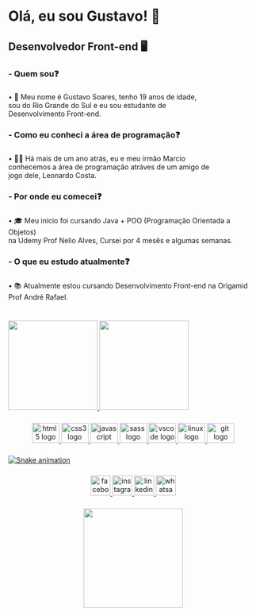<h1 align="left">Olá, eu sou Gustavo! 👋</h1>

###

<h2 align="left">Desenvolvedor Front-end 🖥️</h2>

###

<h3 align="left">- Quem sou❓</h3>

###

<p align="left">• 🤝 Meu nome é Gustavo Soares, tenho 19 anos de idade,<br>                            sou do Rio Grande do Sul e eu sou estudante de<br>                            Desenvolvimento Front-end.</p>

###

<h3 align="left">- Como eu conheci a área de programação❓</h3>

###

<p align="left">• 🧑‍💻 Há mais de um ano atrás, eu e meu irmão Marcio<br>conhecemos a área de programação atráves de um amigo de<br>jogo dele, Leonardo Costa.</p>

###

<h3 align="left">- Por onde eu comecei❓</h3>

###

<p align="left">• 🎓 Meu início foi cursando Java + POO (Programação Orientada a Objetos)<br>na Udemy Prof Nelio Alves, Cursei por 4 mesês e algumas semanas.</p>

###

<h3 align="left">- O que eu estudo atualmente❓</h3>

###

<p align="left">• 📚 Atualmente estou cursando Desenvolvimento Front-end na Origamid<br>Prof André Rafael.</p>

###

<h1 align="left"></h1>

###

<div>
  <a href="https://github.com/guuhgst">
  <img height="180em" src="https://github-readme-stats.vercel.app/api?username=guuhgst&show_icons=true&theme=dark&include_all_commits=true&count_private=true"/>
  <img height="180em" src="https://github-readme-stats.vercel.app/api/top-langs/?username=guuhgst&layout=compact&langs_count=16&theme=dark"/>
</div>

###

<div align="center">
  <img src="https://cdn.jsdelivr.net/gh/devicons/devicon/icons/html5/html5-original.svg" height="40" width="55" alt="html5 logo"  />
  <img src="https://cdn.jsdelivr.net/gh/devicons/devicon/icons/css3/css3-original.svg" height="40" width="55" alt="css3 logo"  />
  <img src="https://cdn.jsdelivr.net/gh/devicons/devicon/icons/javascript/javascript-original.svg" height="40" width="55" alt="javascript logo"  />
  <img src="https://cdn.jsdelivr.net/gh/devicons/devicon/icons/sass/sass-original.svg" height="40" width="55" alt="sass logo"  />
  <img src="https://cdn.jsdelivr.net/gh/devicons/devicon/icons/vscode/vscode-original.svg" height="40" width="55" alt="vscode logo"  />
  <img src="https://cdn.jsdelivr.net/gh/devicons/devicon/icons/linux/linux-original.svg" height="40" width="55" alt="linux logo"  />
  <img src="https://cdn.jsdelivr.net/gh/devicons/devicon/icons/git/git-original.svg" height="40" width="55" alt="git logo"  />
</div>

###

<img href="https://raw.githubusercontent.com/guuhgst/guuhgst/blob/output/snake.svg" alt="Snake animation" />

###

<div align="center">
  <a href="https://www.facebook.com/profile.php?id=100006005023941" target="_blank">
    <img src="https://img.shields.io/static/v1?message=Facebook&logo=facebook&label=&color=1877F2&logoColor=white&labelColor=&style=for-the-badge" height="40" alt="facebook logo"  />
  </a>
  <a href="https://www.instagram.com/__guuhgst/" target="_blank">
    <img src="https://img.shields.io/static/v1?message=Instagram&logo=instagram&label=&color=E4405F&logoColor=white&labelColor=&style=for-the-badge" height="40" alt="instagram logo"  />
  </a>
  <a href="https://www.linkedin.com/in/gustavo-soares-thomann/" target="_blank">
    <img src="https://img.shields.io/static/v1?message=LinkedIn&logo=linkedin&label=&color=0077B5&logoColor=white&labelColor=&style=for-the-badge" height="40" alt="linkedin logo"  />
  </a>
  <a href="https://wa.me/5551984510471" target="_blank">
    <img src="https://img.shields.io/static/v1?message=Whatsapp&logo=whatsapp&label=&color=25D366&logoColor=white&labelColor=&style=for-the-badge" height="40" alt="whatsapp logo"  />
  </a>
</div>

###

<div align="center">
  <img height="200" src="https://media.giphy.com/media/XdhxKwFxwyJxeme1DO/giphy.gif"  />
</div>

###
